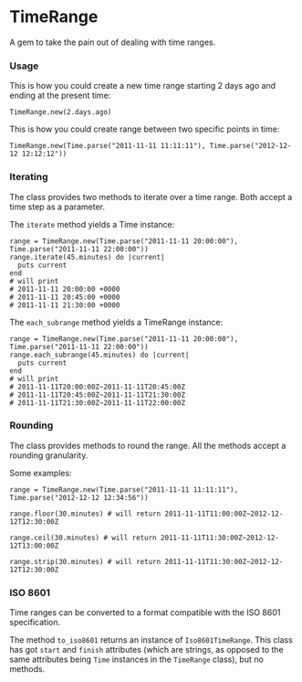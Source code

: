 TimeRange
=========
A gem to take the pain out of dealing with time ranges.

### Usage
This is how you could create a new time range starting 2 days ago and ending at the present time:

    TimeRange.new(2.days.ago)

This is how you could create range between two specific points in time:

    TimeRange.new(Time.parse("2011-11-11 11:11:11"), Time.parse("2012-12-12 12:12:12"))

### Iterating
The class provides two methods to iterate over a time range. Both accept a time step as a parameter.

The `iterate` method yields a Time instance:

    range = TimeRange.new(Time.parse("2011-11-11 20:00:00"), Time.parse("2011-11-11 22:00:00"))
    range.iterate(45.minutes) do |current|
      puts current
    end
    # will print
    # 2011-11-11 20:00:00 +0000
    # 2011-11-11 20:45:00 +0000
    # 2011-11-11 21:30:00 +0000

The `each_subrange` method yields a TimeRange instance:

    range = TimeRange.new(Time.parse("2011-11-11 20:00:00"), Time.parse("2011-11-11 22:00:00"))
    range.each_subrange(45.minutes) do |current|
      puts current
    end
    # will print
    # 2011-11-11T20:00:00Z~2011-11-11T20:45:00Z
    # 2011-11-11T20:45:00Z~2011-11-11T21:30:00Z
    # 2011-11-11T21:30:00Z~2011-11-11T22:00:00Z

### Rounding
The class provides methods to round the range. All the methods accept a rounding granularity.

Some examples:

    range = TimeRange.new(Time.parse("2011-11-11 11:11:11"), Time.parse("2012-12-12 12:34:56"))
    
    range.floor(30.minutes) # will return 2011-11-11T11:00:00Z~2012-12-12T12:30:00Z
    
    range.ceil(30.minutes) # will return 2011-11-11T11:30:00Z~2012-12-12T13:00:00Z
    
    range.strip(30.minutes) # will return 2011-11-11T11:30:00Z~2012-12-12T12:30:00Z

### ISO 8601
Time ranges can be converted to a format compatible with the ISO 8601 specification.

The method `to_iso8601` returns an instance of `Iso8601TimeRange`. This class has got `start` and `finish` attributes (which are strings, as opposed to the same attributes being `Time` instances in the `TimeRange` class), but no methods.

